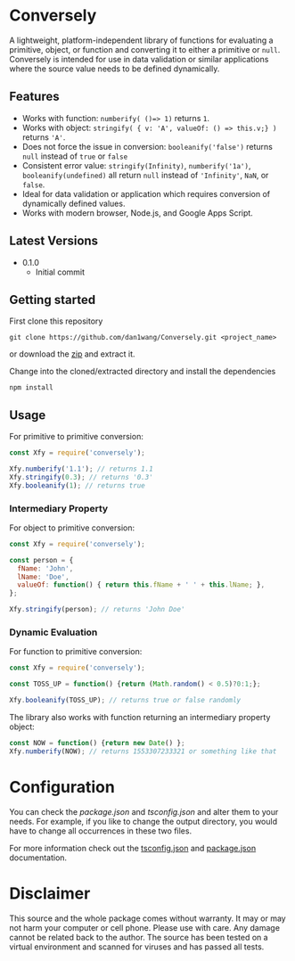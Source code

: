 # Conversely
A lightweight, platform-independent library of functions for evaluating a
primitive, object, or function and converting it to either a primitive or
`null`. Conversely is intended for use in data validation or similar
applications where the source value needs to be defined dynamically.

## Features
* Works with function:
    `numberify( ()=> 1)` returns `1`.
* Works with object:
    `stringify( { v: 'A', valueOf: () => this.v;} )` returns `'A'`.
* Does not force the issue in conversion:
    `booleanify('false')` returns `null` instead of `true` or `false`
* Consistent error value:
    `stringify(Infinity)`, `numberify('1a')`, `booleanify(undefined)`
  all return `null` instead of `'Infinity'`, `NaN`,  or `false`.
* Ideal for data validation or application which requires conversion of
  dynamically defined values.
* Works with modern browser, Node.js, and Google Apps Script.

## Latest Versions
* 0.1.0
  * Initial commit

## Getting started
First clone this repository
```
git clone https://github.com/dan1wang/Conversely.git <project_name>
```
or download the [zip][1] and extract it.

Change into the cloned/extracted directory and install the dependencies
```
npm install
```
  
## Usage
For primitive to primitive conversion:

```JavaScript
const Xfy = require('conversely');

Xfy.numberify('1.1'); // returns 1.1
Xfy.stringify(0.3); // returns '0.3'
Xfy.booleanify(1); // returns true
```

### Intermediary Property
For object to primitive conversion:

```JavaScript
const Xfy = require('conversely');

const person = {
  fName: 'John',
  lName: 'Doe',
  valueOf: function() { return this.fName + ' ' + this.lName; },
};

Xfy.stringify(person); // returns 'John Doe'
```

### Dynamic Evaluation
For function to primitive conversion:

```JavaScript
const Xfy = require('conversely');

const TOSS_UP = function() {return (Math.random() < 0.5)?0:1;};

Xfy.booleanify(TOSS_UP); // returns true or false randomly
```

The library also works with function returning an intermediary property object:
```JavaScript
const NOW = function() {return new Date() };
Xfy.numberify(NOW); // returns 1553307233321 or something like that
```

# Configuration
You can check the *package.json* and *tsconfig.json* and alter them to your needs. For example, if you like to change the output directory, you would have to change all occurrences in these two files.

For more information check out the [tsconfig.json][2] and [package.json][3] documentation.

# Disclaimer
This source and the whole package comes without warranty. It may or may not harm your computer or cell phone. Please use with care. Any damage cannot be related back to the author. The source has been tested on a virtual environment and scanned for viruses and has passed all tests.

  [1]: https://github.com/dan1wang/Conversely/archive/master.zip
  [2]: https://www.typescriptlang.org/docs/handbook/tsconfig-json.html
  [3]: https://docs.npmjs.com/files/package.json
